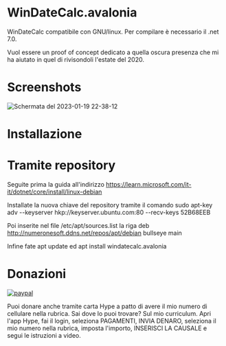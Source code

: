 # WinDateCalc.avalonia
WinDateCalc compatibile con GNU/linux.
Per compilare è necessario il .net 7.0.

Vuol essere un proof of concept dedicato a quella oscura presenza che mi ha aiutato in quel di rivisondoli l'estate del 2020.

# Screenshots
![Schermata del 2023-01-19 22-38-12](https://user-images.githubusercontent.com/49764967/213567751-dffb1384-8ac7-4b6a-aa8d-43505cce282b.png)

# Installazione

# Tramite repository
Seguite prima la guida all'indirizzo https://learn.microsoft.com/it-it/dotnet/core/install/linux-debian

Installate la nuova chiave del repository tramite il comando sudo apt-key adv --keyserver hkp://keyserver.ubuntu.com:80 --recv-keys 52B68EEB

Poi inserite nel file /etc/apt/sources.list la riga deb http://numeronesoft.ddns.net/repos/apt/debian bullseye main

Infine fate apt update ed apt install windatecalc.avalonia

# Donazioni

[![paypal](https://www.paypalobjects.com/it_IT/IT/i/btn/btn_donateCC_LG.gif)](https://www.paypal.com/cgi-bin/webscr?cmd=_s-xclick&hosted_button_id=H4ZHTFRCETWXG)

Puoi donare anche tramite carta Hype a patto di avere il mio numero di cellulare nella rubrica. Sai dove lo puoi trovare? Sul mio curriculum.
Apri l'app Hype, fai il login, seleziona PAGAMENTI, INVIA DENARO, seleziona il mio numero nella rubrica, imposta l'importo, INSERISCI LA CAUSALE e segui le istruzioni a video.
